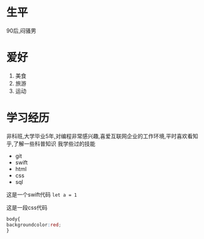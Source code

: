 # 生平
90后,闷骚男
# 爱好
1. 美食
2. 旅游
3. 运动
# 学习经历
非科班,大学毕业5年,对编程非常感兴趣,喜爱互联网企业的工作环境,平时喜欢看知乎,了解一些科普知识
我学些过的技能
* git
* swift
* html
* css
* sql

这是一个swift代码
`let a = 1`

这是一段css代码
```css
body{
backgroundcolor:red;
}
```

